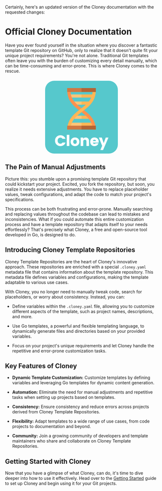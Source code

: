 Certainly, here's an updated version of the Cloney documentation with the requested changes:

# Official Cloney Documentation

Have you ever found yourself in the situation where you discover a fantastic template Git repository on GitHub, only to realize that it doesn't quite fit your unique project requirements? You're not alone. Traditional Git templates often leave you with the burden of customizing every detail manually, which can be time-consuming and error-prone. This is where Cloney comes to the rescue.

<p align="center" style="margin: 1.5rem 0 0 0">
  <img src="images/cloney-logo.png" style="width: 15rem; border-radius: 30px;">
</p>

## The Pain of Manual Adjustments

Picture this: you stumble upon a promising template Git repository that could kickstart your project. Excited, you fork the repository, but soon, you realize it needs extensive adjustments. You have to replace placeholder values, tweak configurations, and adapt the code to match your project's specifications.

This process can be both frustrating and error-prone. Manually searching and replacing values throughout the codebase can lead to mistakes and inconsistencies. What if you could automate this entire customization process and have a template repository that adapts itself to your needs effortlessly? That's precisely what Cloney, a free and open-source tool developed in Go, is designed to do.

## Introducing Cloney Template Repositories

Cloney Template Repositories are the heart of Cloney's innovative approach. These repositories are enriched with a special `.cloney.yaml` metadata file that contains information about the template repository. This metadata file defines variables and configurations, making the template adaptable to various use cases.

With Cloney, you no longer need to manually tweak code, search for placeholders, or worry about consistency. Instead, you can:

- Define variables within the `.cloney.yaml` file, allowing you to customize different aspects of the template, such as project names, descriptions, and more.

- Use Go templates, a powerful and flexible templating language, to dynamically generate files and directories based on your provided variables.

- Focus on your project's unique requirements and let Cloney handle the repetitive and error-prone customization tasks.

## Key Features of Cloney

- **Dynamic Template Customization:** Customize templates by defining variables and leveraging Go templates for dynamic content generation.

- **Automation:** Eliminate the need for manual adjustments and repetitive tasks when setting up projects based on templates.

- **Consistency:** Ensure consistency and reduce errors across projects derived from Cloney Template Repositories.

- **Flexibility:** Adapt templates to a wide range of use cases, from code projects to documentation and beyond.

- **Community:** Join a growing community of developers and template maintainers who share and collaborate on Cloney Template Repositories.

## Getting Started with Cloney

Now that you have a glimpse of what Cloney, can do, it's time to dive deeper into how to use it effectively. Head over to the [Getting Started](getting-started.md) guide to set up Cloney and begin using it for your Git projects.
